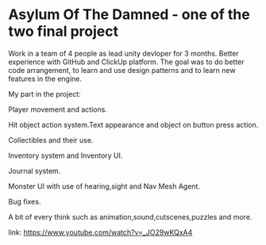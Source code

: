 # Asylum Of The Damned - one of the two final project

Work in a team of 4 people as lead unity devloper for 3 months.
Better experience with GitHub and ClickUp platform.
The goal was to do better code arrangement, to learn and use design patterns and to learn new features in the engine.

My part in the project:

Player movement and actions.

Hit object action system.Text appearance and object on button press action.

Collectibles and their use.

Inventory system and Inventory UI.

Journal system.

Monster UI with use of hearing,sight and Nav Mesh Agent.

Bug fixes.

A bit of every think such as animation,sound,cutscenes,puzzles and more. 

link: https://www.youtube.com/watch?v=_JO29wKQxA4
